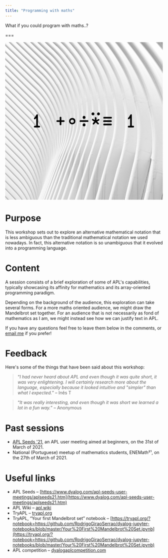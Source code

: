 ```yaml
---
title: "Programming with maths"
---
```


What if you could program with maths..?

===

![](thumbnail.png "An APL expression to compute the golden ratio")


# Purpose

This workshop sets out to explore an alternative mathematical notation that is less
ambiguous than the traditional mathematical notation we used nowadays.
In fact, this alternative notation is so unambiguous that it evolved into a programming language.


# Content

A session consists of a brief exploration of some of APL's capabilities,
typically showcasing its affinity for mathematics and its array-oriented programming paradigm.

Depending on the background of the audience, this exploration can take several forms.
For a more maths oriented audience, we might draw the Mandelbrot set together.
For an audience that is not necessarily as fond of mathematics as I am,
we might instead see how we can justify text in APL.

If you have any questions feel free to leave them below in the comments,
or [email me][mailme] if you prefer!


# Feedback

Here's some of the things that have been said about this workshop:

 > “*I had never heard about APL and even though it was quite short,
 > it was very enlightening.
 > I will certainly research more about the language, especially
 > because it looked intuitive and "simpler" than what I expected.*”
 > – Inês T

<!---->

 > “*It was really interesting, and even though it was short
 > we learned a lot in a fun way.*” – Anonymous


# Past sessions

 - [APL Seeds '21][aplseeds21], an APL user meeting aimed at beginners, on the 31st of March of 2021.
 - National (Portuguese) meetup of mathematics students,
ENEMath²¹, on the 27th of March of 2021.


# Useful links

 - APL Seeds – [https://www.dyalog.com/apl-seeds-user-meetings/aplseeds21.htm](https://www.dyalog.com/apl-seeds-user-meetings/aplseeds21.htm)
 - APL Wiki – [apl.wiki](https://apl.wiki)
 - TryAPL –  [tryapl.org](https://tryapl.org)
 - TryAPL, “Your first Mandelbrot set” notebook – [https://tryapl.org/?notebook=https://github.com/RodrigoGiraoSerrao/dyalog-jupyter-notebooks/blob/master/Your%20First%20Mandelbrot%20Set.ipynb](https://tryapl.org/?notebook=https://github.com/RodrigoGiraoSerrao/dyalog-jupyter-notebooks/blob/master/Your%20First%20Mandelbrot%20Set.ipynb)
 - APL competition – [dyalogaplcompetition.com](https://dyalogaplcompetition.com)

[mailme]: mailto:rodrigo@mathspp.com
[aplseeds21]: https://www.dyalog.com/apl-seeds-user-meetings/aplseeds21.htm
